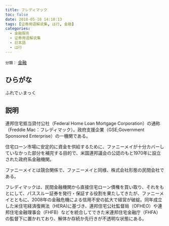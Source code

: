 ```yaml
---
title: フレディマック
toc: false
date: 2018-05-18 14:10:13
tags: [证券用语解说集, は行, 金融]
categories:
  - 金融服务
  - 证券用语解说集
  - 日本語
  - は行
---
```


`分類：` [金融](/tags/金融/)

## ひらがな

ふれでぃまっく

## 説明

連邦住宅抵当貸付公社（Federal Home Loan Mortgage Corporation）の通称（Freddie Mac：フレディマック）。政府支援企業（GSE;Government Sponsored Enterprise）の一機関である。

住宅ローン市場に安定的に資金を供給するために、ファニーメイが十分カバーしていなかった部分を補完する目的で、米国連邦議会の公認のもと1970年に設立された政府系金融機関。

ファニーメイとは競合関係で、ファニーメイと同様、株式会社形態の民間会社である。

フレディマックは、民間金融機関から直接住宅ローン債権を買い取り、それをもとにして、パススルー証券を発行・保証する役割を果たしてきたが、ファニーメイとともに、2008年の金融危機による信用不安の拡大で経営が破綻。同年成立した米住宅経済復興法（HERA)に基づき、連邦住宅公社監督局（OFHEO）や連邦住宅金融理事会（FHFB）などを統合してできた米連邦住宅金融庁（FHFA）の監督下に置かれており、解体か存続か先行きが不透明な状態にある。
